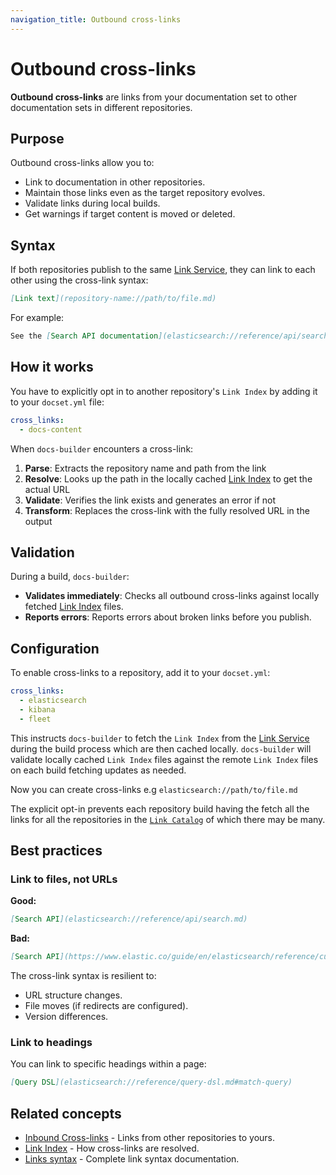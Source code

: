 ```yaml
---
navigation_title: Outbound cross-links
---
```


# Outbound cross-links

**Outbound cross-links** are links from your documentation set to other documentation sets in different repositories.

## Purpose

Outbound cross-links allow you to:

* Link to documentation in other repositories.
* Maintain those links even as the target repository evolves.
* Validate links during local builds.
* Get warnings if target content is moved or deleted.

## Syntax

If both repositories publish to the same [Link Service](link-service.md), they can link to each other using the cross-link syntax:

```markdown
[Link text](repository-name://path/to/file.md)
```

For example:

```markdown
See the [Search API documentation](elasticsearch://reference/api/search.md)
```

## How it works

You have to explicitly opt in to another repository's `Link Index` by adding it to your `docset.yml` file:

```yaml
cross_links:
  - docs-content
```


When `docs-builder` encounters a cross-link:

1. **Parse**: Extracts the repository name and path from the link
3. **Resolve**: Looks up the path in the locally cached [Link Index](link-index.md) to get the actual URL
4. **Validate**: Verifies the link exists and generates an error if not
5. **Transform**: Replaces the cross-link with the fully resolved URL in the output

## Validation

During a build, `docs-builder`:

* **Validates immediately**: Checks all outbound cross-links against locally fetched [Link Index](link-index.md) files.
* **Reports errors**: Reports errors about broken links before you publish.

## Configuration

To enable cross-links to a repository, add it to your `docset.yml`:

```yaml
cross_links:
  - elasticsearch
  - kibana
  - fleet
```

This instructs `docs-builder` to fetch the `Link Index` from the [Link Service](link-service.md) during the build process which are then cached locally.
`docs-builder` will validate locally cached `Link Index` files against the remote `Link Index` files on each build fetching updates as needed.

Now you can create cross-links e.g `elasticsearch://path/to/file.md`

The explicit opt-in prevents each repository build having the fetch all the links for all the repositories in the [`Link Catalog`](link-catalog.md) of which there may be many.

## Best practices

### Link to files, not URLs

**Good:**
```markdown
[Search API](elasticsearch://reference/api/search.md)
```

**Bad:**
```markdown
[Search API](https://www.elastic.co/guide/en/elasticsearch/reference/current/search.html)
```

The cross-link syntax is resilient to:
* URL structure changes.
* File moves (if redirects are configured).
* Version differences.

### Link to headings

You can link to specific headings within a page:

```markdown
[Query DSL](elasticsearch://reference/query-dsl.md#match-query)
```

## Related concepts

* [Inbound Cross-links](inbound-cross-links.md) - Links from other repositories to yours.
* [Link Index](link-index.md) - How cross-links are resolved.
* [Links syntax](../syntax/links.md) - Complete link syntax documentation.
